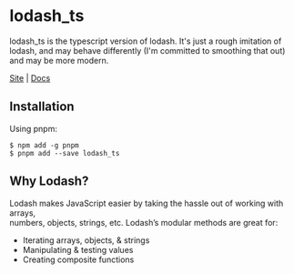 # lodash_ts

lodash_ts is the typescript version of lodash. It's just a rough imitation of lodash, and may behave differently (I'm committed to smoothing that out) and may be more modern.

[Site](https://lodash.com/) |
[Docs](https://lodash.com/docs)


## Installation


Using pnpm:
```shell
$ npm add -g pnpm
$ pnpm add --save lodash_ts
```



## Why Lodash?

Lodash makes JavaScript easier by taking the hassle out of working with arrays,<br>
numbers, objects, strings, etc. Lodash’s modular methods are great for:

 * Iterating arrays, objects, & strings
 * Manipulating & testing values
 * Creating composite functions